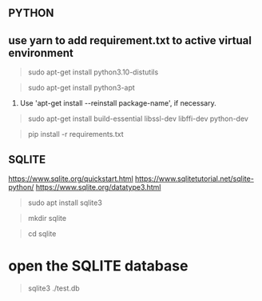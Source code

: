 
PYTHON
------

## use yarn to add requirement.txt to active virtual environment

> sudo apt-get install python3.10-distutils

> sudo apt-get install python3-apt

1. Use 'apt-get install --reinstall package-name', if necessary.

> sudo apt-get install build-essential libssl-dev libffi-dev python-dev

> pip install -r requirements.txt


SQLITE
------

https://www.sqlite.org/quickstart.html
https://www.sqlitetutorial.net/sqlite-python/
https://www.sqlite.org/datatype3.html

> sudo apt install sqlite3

> mkdir sqlite

> cd sqlite

# open the SQLITE database

> sqlite3 ./test.db






